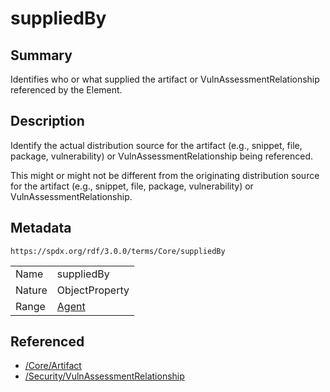 <!-- Automatically generated by spec-parser v2.3.0 on 2024-07-09T12:43:38.633388+00:00 -->
<!-- SPDX-License-Identifier: Community-Spec-1.0 -->

# suppliedBy

## Summary

Identifies who or what supplied the artifact or VulnAssessmentRelationship
referenced by the Element.


## Description

Identify the actual distribution source for the artifact (e.g., snippet, file,
package, vulnerability) or VulnAssessmentRelationship being referenced.

This might or might not be different from the originating distribution source
for the artifact (e.g., snippet, file, package, vulnerability) or
VulnAssessmentRelationship.


## Metadata

`https://spdx.org/rdf/3.0.0/terms/Core/suppliedBy`


| | |
|---|---|
| Name | suppliedBy |
| Nature | ObjectProperty |
| Range | [Agent](../Classes/Agent.md) |




## Referenced

- [/Core/Artifact](../../Core/Classes/Artifact.md)
- [/Security/VulnAssessmentRelationship](../../Security/Classes/VulnAssessmentRelationship.md)

